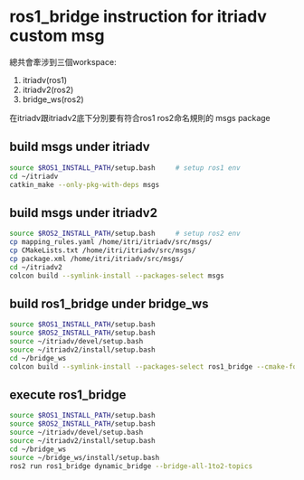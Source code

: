 # ros1_bridge instruction for itriadv custom msg

總共會牽涉到三個workspace: 
1. itriadv(ros1) 
2. itriadv2(ros2) 
3. bridge_ws(ros2)

在itriadv跟itriadv2底下分別要有符合ros1 ros2命名規則的 msgs package

## build msgs under itriadv
```sh
source $ROS1_INSTALL_PATH/setup.bash     # setup ros1 env
cd ~/itriadv
catkin_make --only-pkg-with-deps msgs
```

## build msgs under itriadv2
```sh
source $ROS2_INSTALL_PATH/setup.bash     # setup ros2 env
cp mapping_rules.yaml /home/itri/itriadv/src/msgs/
cp CMakeLists.txt /home/itri/itriadv/src/msgs/
cp package.xml /home/itri/itriadv/src/msgs/
cd ~/itriadv2
colcon build --symlink-install --packages-select msgs
```

## build ros1_bridge under bridge_ws
```sh
source $ROS1_INSTALL_PATH/setup.bash 
source $ROS2_INSTALL_PATH/setup.bash 
source ~/itriadv/devel/setup.bash
source ~/itriadv2/install/setup.bash
cd ~/bridge_ws
colcon build --symlink-install --packages-select ros1_bridge --cmake-force-configure
```

## execute ros1_bridge
```sh
source $ROS1_INSTALL_PATH/setup.bash 
source $ROS2_INSTALL_PATH/setup.bash 
source ~/itriadv/devel/setup.bash
source ~/itriadv2/install/setup.bash
cd ~/bridge_ws
source ~/bridge_ws/install/setup.bash
ros2 run ros1_bridge dynamic_bridge --bridge-all-1to2-topics
```

